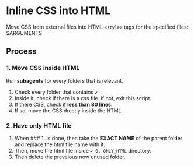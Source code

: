 # Inline CSS into HTML

Move CSS from external files into HTML `<style>` tags for the specified files: $ARGUMENTS


## Process

### 1. Move CSS inside HTML

Run **subagents** for every folders that is relevant.

1. Check every folder that contains `✔️`
2. Inside it, check if there is a css file. If not, exit this script.
3. If there CSS, check if **less than 80 lines**.
4. If so, move the CSS drectly inside the HTML.

### 2. Have only HTML file

1. When ### 1. is done, then take the **EXACT NAME** of the parent folder and replace the html file name with it.
2. Then, move the html file inside `✔️ 0. ONLY_HTML` directory.
3. Then delete the preveious now unused folder.
